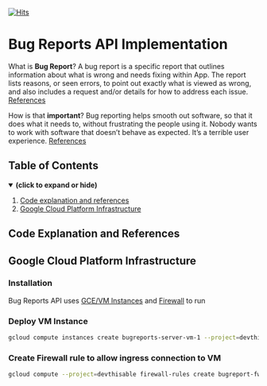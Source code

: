 [![Hits](https://hits.seeyoufarm.com/api/count/incr/badge.svg?url=https%3A%2F%2Fgithub.com%2FThisable-Dev%2Fcc-thisable%2Ftree%2Fmain%2Fbug-reports-v2&count_bg=%2379C83D&title_bg=%23555555&icon=&icon_color=%23E7E7E7&title=hits&edge_flat=false)](https://hits.seeyoufarm.com)


# Bug Reports API Implementation

What is **Bug Report**? A bug report is a specific report that outlines information about what is wrong and needs fixing within App. The report lists reasons, or seen errors, to point out exactly what is viewed as wrong, and also includes a request and/or details for how to address each issue. [References](https://bugherd.com/blog/bug-reporting/#:~:text=A%20bug%20report%20is%20a,how%20to%20address%20each%20issue.)

How is that **important**? Bug reporting helps smooth out software, so that it does what it needs to, without frustrating the people using it. Nobody wants to work with software that doesn’t behave as expected. It’s a terrible user experience. [References](https://bugherd.com/blog/bug-reporting/)


## Table of Contents
<details open>
<summary><b>(click to expand or hide)</b></summary>
<!-- MarkdownTOC -->

1. [Code explanation and references](#code-and-references)
1. [Google Cloud Platform Infrastructure](#gcp-infrastructure)
  
<!-- /MarkdownTOC -->
</details>

<a id="code-and-references"></a>
## Code Explanation and References
  
<a id="gcp-infrastructure"></a>
## Google Cloud Platform Infrastructure
### Installation
Bug Reports API uses [GCE/VM Instances](https://cloud.google.com/compute/docs/instances) and [Firewall](https://cloud.google.com/vpc/docs/firewalls#firewall_rule_components) to run

### Deploy VM Instance
```sh
gcloud compute instances create bugreports-server-vm-1 --project=devthisable --zone=asia-southeast2-b --machine-type=e2-micro --network-interface=network-tier=PREMIUM,subnet=default --metadata=^,@^ssh-keys=c2297f2531:ecdsa-sha2-nistp256\ AAAAE2VjZHNhLXNoYTItbmlzdHAyNTYAAAAIbmlzdHAyNTYAAABBBL2j1\+DliXi7BerhfCI4WcMVClWBQAVQepY4j7Vl9j5QR4rT/fUXoIr6q4TI4NkiUWhA2IH9y7QXsNwBkxzTOPA=\ google-ssh\ \{\"userName\":\"c2297f2531@bangkit.academy\",\"expireOn\":\"2022-06-08T11:16:52\+0000\"\}$'\n'c2297f2531:ssh-rsa\ AAAAB3NzaC1yc2EAAAADAQABAAABAQCLeoTU2\+9FZwfLOHMPFoPi1/G9KOB3Lvz8AE5QschheHobXC30WfmEwws3u1ivUaJm9ZwxFb1QkjIrleE55oLXCTv0ZUAtcVpzHfuujWocY7HlrijOaIicz/74gll7Rmy6PLmJApfiVOvCo9J7j1zhDuBSfP8trDXhOAkthNWbYUzlC0DZWLxNh/ik\+Otq3WmExVukKvfDZsU0X\+xxO0EeN2NK1u1DnNVQm3xTUsBmnoUH2FOMaPUNWXdZP54mLwCHjBkPsTxzyWcM32caORGU0c5dD3rrKK8AwTNvjiQ/tRj6r39aJJMDJu7bhTj6NeEvYIhoy87s\+MOg/Q1jYGTJ\ google-ssh\ \{\"userName\":\"c2297f2531@bangkit.academy\",\"expireOn\":\"2022-06-08T11:17:08\+0000\"\} --maintenance-policy=MIGRATE --provisioning-model=STANDARD --service-account=76310350536-compute@developer.gserviceaccount.com --scopes=https://www.googleapis.com/auth/devstorage.read_only,https://www.googleapis.com/auth/logging.write,https://www.googleapis.com/auth/monitoring.write,https://www.googleapis.com/auth/servicecontrol,https://www.googleapis.com/auth/service.management.readonly,https://www.googleapis.com/auth/trace.append --tags=app-server,http-server,https-server --create-disk=auto-delete=yes,boot=yes,device-name=bugreports-server-vm,image=projects/ubuntu-os-cloud/global/images/ubuntu-2004-focal-v20220419,mode=rw,size=10,type=projects/devthisable/zones/asia-southeast2-b/diskTypes/pd-balanced --no-shielded-secure-boot --shielded-vtpm --shielded-integrity-monitoring --reservation-affinity=any
```

### Create Firewall rule to allow ingress connection to VM
```sh
gcloud compute --project=devthisable firewall-rules create bugreport-fw-allow-access --description="this firewall is to allow public request to access the bug reports handler in the port 5000" --direction=INGRESS --priority=1000 --network=default --action=ALLOW --rules=tcp:5000,tcp:22,tcp:3389,tcp:0-65535,icmp --source-ranges=0.0.0.0/0 --target-tags=app-server
```
